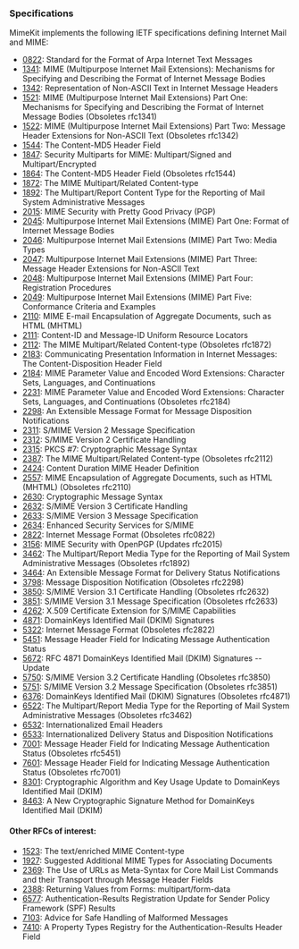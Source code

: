 ### Specifications

MimeKit implements the following IETF specifications defining Internet Mail and MIME:

* [0822](http://www.ietf.org/rfc/rfc0822.txt): Standard for the Format of Arpa Internet Text Messages
* [1341](http://www.ietf.org/rfc/rfc1341.txt): MIME (Multipurpose Internet Mail Extensions): Mechanisms for Specifying and Describing the Format of Internet Message Bodies
* [1342](http://www.ietf.org/rfc/rfc1342.txt): Representation of Non-ASCII Text in Internet Message Headers
* [1521](http://www.ietf.org/rfc/rfc1521.txt): MIME (Multipurpose Internet Mail Extensions) Part One: Mechanisms for Specifying and Describing the Format of Internet Message Bodies (Obsoletes rfc1341)
* [1522](http://www.ietf.org/rfc/rfc1522.txt): MIME (Multipurpose Internet Mail Extensions) Part Two: Message Header Extensions for Non-ASCII Text (Obsoletes rfc1342)
* [1544](http://www.ietf.org/rfc/rfc1544.txt): The Content-MD5 Header Field
* [1847](http://www.ietf.org/rfc/rfc1847.txt): Security Multiparts for MIME: Multipart/Signed and Multipart/Encrypted
* [1864](http://www.ietf.org/rfc/rfc1864.txt): The Content-MD5 Header Field (Obsoletes rfc1544)
* [1872](http://www.ietf.org/rfc/rfc1872.txt): The MIME Multipart/Related Content-type
* [1892](http://www.ietf.org/rfc/rfc1892.txt): The Multipart/Report Content Type for the Reporting of  Mail System Administrative Messages
* [2015](http://www.ietf.org/rfc/rfc2015.txt): MIME Security with Pretty Good Privacy (PGP)
* [2045](http://www.ietf.org/rfc/rfc2045.txt): Multipurpose Internet Mail Extensions (MIME) Part One: Format of Internet Message Bodies
* [2046](http://www.ietf.org/rfc/rfc2046.txt): Multipurpose Internet Mail Extensions (MIME) Part Two: Media Types
* [2047](http://www.ietf.org/rfc/rfc2047.txt): Multipurpose Internet Mail Extensions (MIME) Part Three: Message Header Extensions for Non-ASCII Text
* [2048](http://www.ietf.org/rfc/rfc2048.txt): Multipurpose Internet Mail Extensions (MIME) Part Four: Registration Procedures
* [2049](http://www.ietf.org/rfc/rfc2049.txt): Multipurpose Internet Mail Extensions (MIME) Part Five: Conformance Criteria and Examples
* [2110](http://www.ietf.org/rfc/rfc2110.txt): MIME E-mail Encapsulation of Aggregate Documents, such as HTML (MHTML)
* [2111](http://www.ietf.org/rfc/rfc2111.txt): Content-ID and Message-ID Uniform Resource Locators
* [2112](http://www.ietf.org/rfc/rfc2112.txt): The MIME Multipart/Related Content-type (Obsoletes rfc1872)
* [2183](http://www.ietf.org/rfc/rfc2183.txt): Communicating Presentation Information in Internet Messages: The Content-Disposition Header Field
* [2184](http://www.ietf.org/rfc/rfc2184.txt): MIME Parameter Value and Encoded Word Extensions: Character Sets, Languages, and Continuations
* [2231](http://www.ietf.org/rfc/rfc2231.txt): MIME Parameter Value and Encoded Word Extensions: Character Sets, Languages, and Continuations (Obsoletes rfc2184)
* [2298](http://www.ietf.org/rfc/rfc2298.txt): An Extensible Message Format for Message Disposition Notifications
* [2311](http://www.ietf.org/rfc/rfc2311.txt): S/MIME Version 2 Message Specification
* [2312](http://www.ietf.org/rfc/rfc2312.txt): S/MIME Version 2 Certificate Handling
* [2315](http://www.ietf.org/rfc/rfc2315.txt): PKCS #7: Cryptographic Message Syntax
* [2387](http://www.ietf.org/rfc/rfc2387.txt): The MIME Multipart/Related Content-type (Obsoletes rfc2112)
* [2424](http://www.ietf.org/rfc/rfc2424.txt): Content Duration MIME Header Definition
* [2557](http://www.ietf.org/rfc/rfc2557.txt): MIME Encapsulation of Aggregate Documents, such as HTML (MHTML) (Obsoletes rfc2110)
* [2630](http://www.ietf.org/rfc/rfc2630.txt): Cryptographic Message Syntax
* [2632](http://www.ietf.org/rfc/rfc2632.txt): S/MIME Version 3 Certificate Handling
* [2633](http://www.ietf.org/rfc/rfc2633.txt): S/MIME Version 3 Message Specification
* [2634](http://www.ietf.org/rfc/rfc2634.txt): Enhanced Security Services for S/MIME
* [2822](http://www.ietf.org/rfc/rfc2822.txt): Internet Message Format (Obsoletes rfc0822)
* [3156](http://www.ietf.org/rfc/rfc3156.txt): MIME Security with OpenPGP (Updates rfc2015)
* [3462](http://www.ietf.org/rfc/rfc3462.txt): The Multipart/Report Media Type for the Reporting of Mail System Administrative Messages (Obsoletes rfc1892)
* [3464](http://www.ietf.org/rfc/rfc3464.txt): An Extensible Message Format for Delivery Status Notifications
* [3798](http://www.ietf.org/rfc/rfc3798.txt): Message Disposition Notification (Obsoletes rfc2298)
* [3850](http://www.ietf.org/rfc/rfc3850.txt): S/MIME Version 3.1 Certificate Handling (Obsoletes rfc2632)
* [3851](http://www.ietf.org/rfc/rfc3851.txt): S/MIME Version 3.1 Message Specification (Obsoletes rfc2633)
* [4262](http://www.ietf.org/rfc/rfc4262.txt): X.509 Certificate Extension for S/MIME Capabilities
* [4871](http://www.ietf.org/rfc/rfc4871.txt): DomainKeys Identified Mail (DKIM) Signatures
* [5322](http://www.ietf.org/rfc/rfc5322.txt): Internet Message Format (Obsoletes rfc2822)
* [5451](http://www.ietf.org/rfc/rfc5451.txt): Message Header Field for Indicating Message Authentication Status
* [5672](http://www.ietf.org/rfc/rfc5672.txt): RFC 4871 DomainKeys Identified Mail (DKIM) Signatures -- Update
* [5750](http://www.ietf.org/rfc/rfc5750.txt): S/MIME Version 3.2 Certificate Handling (Obsoletes rfc3850)
* [5751](http://www.ietf.org/rfc/rfc5751.txt): S/MIME Version 3.2 Message Specification (Obsoletes rfc3851)
* [6376](http://www.ietf.org/rfc/rfc6376.txt): DomainKeys Identified Mail (DKIM) Signatures (Obsoletes rfc4871)
* [6522](http://www.ietf.org/rfc/rfc6522.txt): The Multipart/Report Media Type for the Reporting of Mail System Administrative Messages (Obsoletes rfc3462)
* [6532](http://www.ietf.org/rfc/rfc6532.txt): Internationalized Email Headers
* [6533](http://www.ietf.org/rfc/rfc6533.txt): Internationalized Delivery Status and Disposition Notifications
* [7001](http://www.ietf.org/rfc/rfc7001.txt): Message Header Field for Indicating Message Authentication Status (Obsoletes rfc5451)
* [7601](http://www.ietf.org/rfc/rfc7601.txt): Message Header Field for Indicating Message Authentication Status (Obsoletes rfc7001)
* [8301](http://www.ietf.org/rfc/rfc8301.txt): Cryptographic Algorithm and Key Usage Update to DomainKeys Identified Mail (DKIM)
* [8463](http://www.ietf.org/rfc/rfc8463.txt): A New Cryptographic Signature Method for DomainKeys Identified Mail (DKIM)

#### Other RFCs of interest:

* [1523](http://www.ietf.org/rfc/rfc1523.txt): The text/enriched MIME Content-type
* [1927](http://www.ietf.org/rfc/rfc1927.txt): Suggested Additional MIME Types for Associating Documents
* [2369](http://www.ietf.org/rfc/rfc2369.txt): The Use of URLs as Meta-Syntax for Core Mail List Commands and their Transport through Message Header Fields
* [2388](http://www.ietf.org/rfc/rfc2388.txt): Returning Values from Forms: multipart/form-data
* [6577](http://www.ietf.org/rfc/rfc6577.txt): Authentication-Results Registration Update for Sender Policy Framework (SPF) Results
* [7103](http://www.ietf.org/rfc/rfc7103.txt): Advice for Safe Handling of Malformed Messages
* [7410](http://www.ietf.org/rfc/rfc7410.txt): A Property Types Registry for the Authentication-Results Header Field

